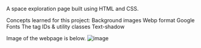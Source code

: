 A space exploration page built using HTML and CSS.

Concepts learned for this project:
  Background images
  Webp format
  Google Fonts
  The <span> tag
  IDs & utility classes
  Text-shadow

Image of the webpage is below.
![image](https://github.com/NickGayda/Frontend-Career-Path/assets/54640052/932ebc25-89b6-4d76-a73a-eee4c884ec5c)
